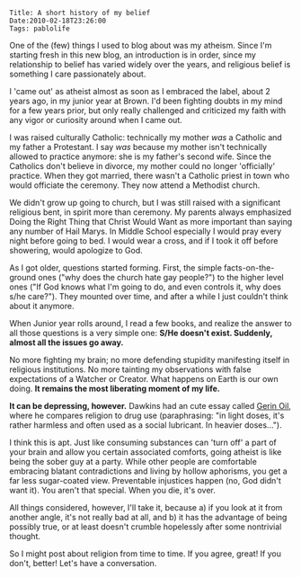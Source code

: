     Title: A short history of my belief
    Date:2010-02-18T23:26:00
    Tags: pablolife

One of the (few) things I used to blog about was my atheism.  Since I'm starting
fresh in this new blog, an introduction is in order, since my relationship to
belief has varied widely over the years, and religious belief is something I
care passionately about.

I 'came out' as atheist almost as soon as I embraced the label, about 2 years
ago, in my junior year at Brown. I'd been fighting doubts in my mind for a few
years prior, but only really challenged and criticized my faith with any vigor
or curiosity around when I came out.

I was raised culturally Catholic: technically my mother _was_ a Catholic and
my father a Protestant. I say _was_ because my mother isn't technically
allowed to practice anymore: she is my father's second wife. Since the
Catholics don't believe in divorce, my mother could no longer 'officially'
practice. When they got married, there wasn't a Catholic priest in town who
would officiate the ceremony. They now attend a Methodist church.

We didn't grow up going to church, but I was still raised with a significant
religious bent, in spirit more than ceremony. My parents always emphasized
Doing the Right Thing that Christ Would Want as more important than saying any
number of Hail Marys. In Middle School especially I would pray every night
before going to bed. I would wear a cross, and if I took it off before
showering, would apologize to God.

As I got older, questions started forming. First, the simple facts-on-the-ground
ones ("why does the church hate gay people?") to the higher level ones
("If God knows what I'm going to do, and even controls it, why does s/he
care?"). They mounted over time, and after a while I just couldn't think about
it anymore.

When Junior year rolls around, I read a few books, and realize the answer to
all those questions is a very simple one: **S/He doesn't exist. Suddenly,
almost all the issues go away.**

No more fighting my brain; no more defending stupidity manifesting itself in
religious institutions. No more tainting my observations with false
expectations of a Watcher or Creator. What happens on Earth is our own doing.
**It remains the most liberating moment of my life.**

**It can be depressing, however.** Dawkins had an cute essay called [Gerin
Oil][1], where he compares religion to drug use (paraphrasing: "in light
doses, it's rather harmless and often used as a social lubricant. In heavier
doses...").

I think this is apt. Just like consuming substances can 'turn off' a part of
your brain and allow you certain associated comforts, going atheist is like
being the sober guy at a party. While other people are comfortable embracing
blatant contradictions and living by hollow aphorisms, you get a far less
sugar-coated view. Preventable injustices happen (no, God didn't want it). You
aren't that special. When you die, it's over.

All things considered, however, I'll take it, because a) if you look at it
from another angle, it's not really bad at all, and b) it has the advantage
of being possibly true, or at least doesn't crumble hopelessly after some
nontrivial thought.

So I might post about religion from time to time. If you agree, great! If you
don't, better! Let's have a conversation.


   [1]: http://richarddawkins.net/articles/122
